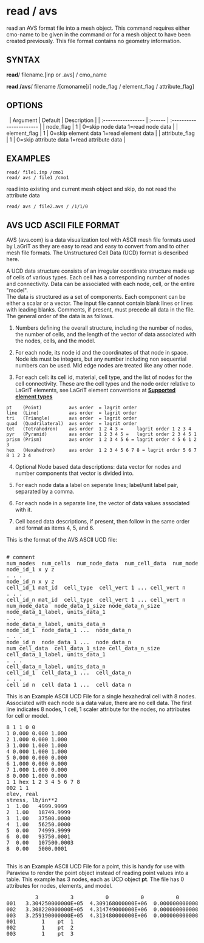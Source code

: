 # read / avs

read an AVS format file into a mesh object. This command requires either cmo-name to be given in
the command or for a mesh object to have been created previously. This file format contains no geometry
information. 

## SYNTAX

**read**/ filename.[inp or .avs] / cmo_name

**read** **/avs**/ filename /[cmoname]/[ node_flag / element_flag / attribute_flag]


## OPTIONS
 
| Argument           | Default | Description |
| :----------------- | :------ | :----------------------- |
| node_flag          |  1      |  0=skip node data   1=read node data |
| element_flag       |  1      |  0=skip element data  1=read element data |
| attribute_flag     |  1      |  0=skip attribute data 1=read attribute data |


## EXAMPLES

```
read/ file1.inp /cmo1
read/ avs / file1 /cmo1
```

read into existing and current mesh object
and skip, do not read the attribute data
```
read/ avs / file2.avs / /1/1/0
```

## AVS UCD ASCII FILE FORMAT

AVS (avs.com) is a data visualization tool with ASCII mesh file formats used by LaGriT as they are easy to read and easy to convert from and to other mesh file formats. The Unstructured Cell Data (UCD) format is described here.

A UCD data structure consists of an irregular coordinate structure made up of cells of various types.
Each cell has a corresponding number of nodes and connectivity. 
Data can be associated with each node, cell, or the entire "model".  
The data is structured as a set of components. Each component can be either a scalar or a vector.
The input file cannot contain blank lines or lines with leading blanks. 
Comments, if present, must precede all data in the file. 
The general order of the data is as follows.
 
1. Numbers defining the overall structure, including the number of nodes, the number of cells, and the length of the vector of data associated with the nodes, cells, and the model.
 
2. For each node, its node id and the coordinates of that node in space. Node ids must be integers, but any number including non sequential numbers can be used. Mid edge nodes are treated like any other node.
 
3. For each cell: its cell id, material, cell type, and the list of nodes for the cell connectivity. 
These are the cell types and the node order relative to LaGriT elements, see LaGriT element conventions at **[Supported element types](supported.md)**

```
pt    (Point)          avs order  = lagrit order
line  (Line)           avs order  = lagrit order
tri   (Triangle)       avs order  = lagrit order
quad  (Quadrilateral)  avs order  = lagrit order
tet   (Tetrahedron)    avs order  1 2 4 3 =     lagrit order 1 2 3 4
pyr   (Pyramid)        avs order  1 2 3 4 5 =   lagrit order 2 3 4 5 1
prism (Prism)          avs order  1 2 3 4 5 6 = lagrit order 4 5 6 1 2 3
hex   (Hexahedron)     avs order  1 2 3 4 5 6 7 8 = lagrit order 5 6 7 8 1 2 3 4
```

4. Optional Node based data descriptions: data vector for nodes and number components that vector is divided into.
 
5. For each node data a label on seperate lines; label/unit label pair, separated by a comma.

6. For each node in a separate line, the vector of data values associated with it.

7. Cell based data descriptions, if present, then follow in the same order and format as items 4, 5, and 6.


This is the format of the AVS ASCII UCD file:
<pre>

# comment  
num_nodes  num_cells  num_node_data  num_cell_data  num_model_data 
node_id_1 x y z 
. . .
node_id_n x y z
cell_id_1 mat_id  cell_type  cell_vert 1 ... cell_vert n 
. . .
cell_id_n mat_id  cell_type  cell_vert 1 ... cell_vert n
num_node_data  node_data_1_size node_data_n_size
node_data_1_label, units_data_1 
. . .
node_data_n_label, units_data_n
node_id_1  node_data_1 ...  node_data_n
. . .
node_id_n  node_data_1 ...  node_data_n
num_cell_data  cell_data_1_size cell_data_n_size
cell_data_1_label, units_data_1 
. . .
cell_data_n_label, units_data_n
cell_id_1  cell_data_1 ...  cell_data_n
. . .
cell_id_n  cell_data_1 ...  cell_data_n
</pre>

This is an Example ASCII UCD File for a single hexahedral cell with 8 nodes. Associated with each node is a data value, there are no cell data. The first line indicates 8 nodes, 1 cell, 1 scaler attribute for the nodes, no attributes for cell or model.

<pre>
8 1 1 0 0 
1 0.000 0.000 1.000 
2 1.000 0.000 1.000 
3 1.000 1.000 1.000 
4 0.000 1.000 1.000 
5 0.000 0.000 0.000 
6 1.000 0.000 0.000 
7 1.000 1.000 0.000 
8 0.000 1.000 0.000 
1 1 hex 1 2 3 4 5 6 7 8 
002 1 1
elev, real
stress, lb/in**2 
1  1.00   4999.9999  
2  1.00   18749.9999 
3  1.00   37500.0000 
4  1.00   56250.0000 
5  0.00   74999.9999 
6  0.00   93750.0001 
7  0.00   107500.0003 
8  0.00   5000.0001 

</pre>

This is an Example ASCII UCD File for a point, this is handy for use with Paraview to render the point object instead of reading point values into a table. This example has 3 nodes, each as UCD object **pt**. The file has 0 attributes for nodes, elements, and model.

<pre>
         3          3          0          0          0
001   3.304250000000E+05  4.309168000000E+06  0.000000000000E+00
002   3.308220000000E+05  4.314749000000E+06  0.000000000000E+00
003   3.259190000000E+05  4.313480000000E+06  0.000000000000E+00
001        1    pt  1
002        1    pt  2
003        1    pt  3

 </pre>
